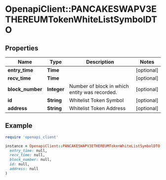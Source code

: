 # OpenapiClient::PANCAKESWAPV3ETHEREUMTokenWhiteListSymbolDTO

## Properties

| Name | Type | Description | Notes |
| ---- | ---- | ----------- | ----- |
| **entry_time** | **Time** |  | [optional] |
| **recv_time** | **Time** |  | [optional] |
| **block_number** | **Integer** | Number of block in which entity was recorded. | [optional] |
| **id** | **String** | Whitelist Token Symbol | [optional] |
| **address** | **String** | Whitelist Token Address | [optional] |

## Example

```ruby
require 'openapi_client'

instance = OpenapiClient::PANCAKESWAPV3ETHEREUMTokenWhiteListSymbolDTO.new(
  entry_time: null,
  recv_time: null,
  block_number: null,
  id: null,
  address: null
)
```

